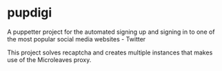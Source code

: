 # pupdigi

A puppetter project for the automated signing up and signing in to one of the most popular social media websites - Twitter

This project solves recaptcha and creates multiple instances that makes use of the Microleaves proxy.
